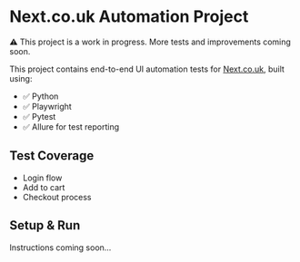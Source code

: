 # Next.co.uk Automation Project

⚠️ This project is a work in progress. More tests and improvements coming soon.

This project contains end-to-end UI automation tests for [Next.co.uk](https://www.next.co.uk/), built using:

- ✅ Python
- ✅ Playwright
- ✅ Pytest
- ✅ Allure for test reporting

## Test Coverage

- Login flow  
- Add to cart  
- Checkout process  

## Setup & Run

Instructions coming soon...
